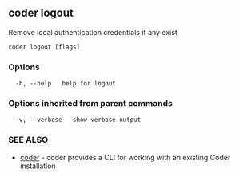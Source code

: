 ## coder logout

Remove local authentication credentials if any exist

```
coder logout [flags]
```

### Options

```
  -h, --help   help for logout
```

### Options inherited from parent commands

```
  -v, --verbose   show verbose output
```

### SEE ALSO

* [coder](coder.md)	 - coder provides a CLI for working with an existing Coder installation

